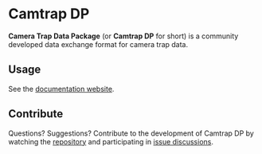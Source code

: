 # Camtrap DP

**Camera Trap Data Package** (or **Camtrap DP** for short) is a community developed data exchange format for camera trap data.

## Usage

See the [documentation website](https://camtrap-dp.tdwg.org).

## Contribute

Questions? Suggestions? Contribute to the development of Camtrap DP by watching the [repository](https://github.com/tdwg/camtrap-dp) and participating in [issue discussions](https://github.com/tdwg/camtrap-dp/issues).
